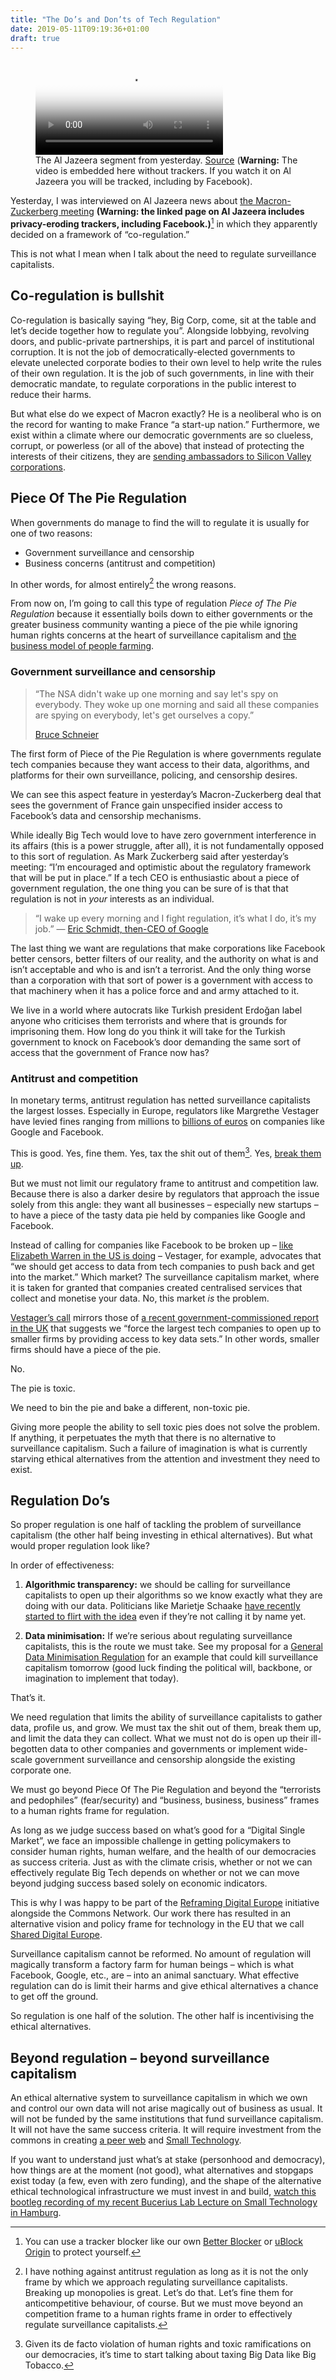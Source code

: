 ```yaml
---
title: "The Do’s and Don’ts of Tech Regulation"
date: 2019-05-11T09:19:36+01:00
draft: true
---
```


<figure>
  <video controls poster='https://i.vimeocdn.com/video/782174241.jpg?mw=1920&mh=1080&q=70'>
    <source src='https://player.vimeo.com/external/335559425.m3u8?s=652f9a54268f3ab7f427765c79f27091c67ba008' type='video/mp4'>
    <source src='https://player.vimeo.com/external/335559425.hd.mp4?s=9f537f2e402ef85bbdc9d11e29fda655151aab1f&profile_id=175' type='video/mp4'>
  </video>
  <figcaption>The Al Jazeera segment from yesterday. <a href='https://www.aljazeera.com/news/2019/05/facebook-zuckerberg-discusses-hate-speech-macron-190510144412745.html'>Source</a> (<strong>Warning:</strong> The video is embedded here without trackers. If you watch it on Al Jazeera you will be tracked, including by Facebook).</figcaption>
</figure>

Yesterday, I was interviewed on Al Jazeera news about [the Macron-Zuckerberg meeting](https://www.aljazeera.com/news/2019/05/facebook-zuckerberg-discusses-hate-speech-macron-190510144412745.html) __(Warning: the linked page on Al Jazeera includes privacy-eroding trackers, including Facebook.)__[^1] in which they apparently decided on a framework of “co-regulation.”

This is not what I mean when I talk about the need to regulate surveillance capitalists.

## Co-regulation is bullshit

Co-regulation is basically saying “hey, Big Corp, come, sit at the table and let’s decide together how to regulate you”. Alongside lobbying, revolving doors, and public-private partnerships, it is part and parcel of institutional corruption. It is not the job of democratically-elected governments to elevate unelected corporate bodies to their own level to help write the rules of their own regulation. It is the job of such governments, in line with their democratic mandate, to regulate corporations in the public interest to reduce their harms.

But what else do we expect of Macron exactly? He is a neoliberal who is on the record for wanting to make France “a start-up nation.” Furthermore, we exist within a climate where our democratic governments are so clueless, corrupt, or powerless (or all of the above) that instead of protecting the interests of their citizens, they are [sending ambassadors to Silicon Valley corporations](https://www.politico.eu/article/denmark-silicon-valley-tech-ambassador-casper-klynge/).


## Piece Of The Pie Regulation

When governments do manage to find the will to regulate it is usually for one of two reasons:

  * Government surveillance and censorship
  * Business concerns (antitrust and competition)

In other words, for almost entirely[^2] the wrong reasons.

From now on, I’m going to call this type of regulation _Piece of The Pie Regulation_ because it essentially boils down to either governments or the greater business community wanting a piece of the pie while ignoring human rights concerns at the heart of surveillance capitalism and [the business model of people farming](https://ar.al/2019/05/02/slavery-2.0-and-how-to-avoid-it-a-practical-guide-for-cyborgs/).

### Government surveillance and censorship

> “The NSA didn't wake up one morning and say let's spy on everybody. They woke up one morning and said all these companies are spying on everybody, let's get ourselves a copy.”
>
> [Bruce Schneier](https://www.schneier.com/news/archives/2014/06/schneier_most_of_the.html)

The first form of Piece of the Pie Regulation is where governments regulate tech companies because they want access to their data, algorithms, and platforms for their own surveillance, policing, and censorship desires.

We can see this aspect feature in yesterday’s Macron-Zuckerberg deal that sees the government of France gain unspecified insider access to Facebook’s data and censorship mechanisms.

While ideally Big Tech would love to have zero government interference in its affairs (this is a power struggle, after all), it is not fundamentally opposed to this sort of regulation. As Mark Zuckerberg said after yesterday’s meeting: “I’m encouraged and optimistic about the regulatory framework that will be put in place.” If a tech CEO is enthusiastic about a piece of government regulation, the one thing you can be sure of is that that regulation is not in _your_ interests as an individual.

> “I wake up every morning and I fight regulation, it’s what I do, it’s my job.” — [Eric Schmidt, then-CEO of Google](https://www.newyorker.com/tech/annals-of-technology/mark-zuckerberg-elizabeth-warren-and-the-case-for-regulating-big-tech)

The last thing we want are regulations that make corporations like Facebook better censors, better filters of our reality, and the authority on what is and isn’t acceptable and who is and isn’t a terrorist. And the only thing worse than a corporation with that sort of power is a government with access to that machinery when it has a police force and and army attached to it.

We live in a world where autocrats like Turkish president Erdoğan label anyone who criticises them terrorists and where that is grounds for imprisoning them. How long do you think it will take for the Turkish government to knock on Facebook’s door demanding the same sort of access that the government of France now has?

### Antitrust and competition

In monetary terms, antitrust regulation has netted surveillance capitalists the largest losses. Especially in Europe, regulators like Margrethe Vestager have levied fines ranging from millions to [billions of euros](https://www.bloomberg.com/news/articles/2019-03-20/google-fined-1-7-billion-by-eu-over-advertising-contracts) on companies like Google and Facebook.

This is good. Yes, fine them. Yes, tax the shit out of them[^3]. Yes, [break them up](https://www.theguardian.com/technology/2019/may/09/facebook-chris-hughes-break-up-company-zuckerberg-power).

But we must not limit our regulatory frame to antitrust and competition law. Because there is also a darker desire by regulators that approach the issue solely from this angle: they want all businesses ­– especially new startups – to have a piece of the tasty data pie held by companies like Google and Facebook.

Instead of calling for companies like Facebook to be broken up – [like Elizabeth Warren in the US is doing](https://www.newyorker.com/tech/annals-of-technology/mark-zuckerberg-elizabeth-warren-and-the-case-for-regulating-big-tech) – Vestager, for example, advocates that “we should get access to data from tech companies to push back and get into the market.” Which market? The surveillance capitalism market, where it is taken for granted that companies created centralised services that collect and monetise your data. No, this market _is_ the problem.

[Vestager’s call](https://twitter.com/ronstedt/status/1126076816580595712) mirrors those of [a recent government-commissioned report in the UK](https://techcrunch.com/2019/03/13/competition-policy-must-change-to-help-startups-fight-winner-takes-all-platforms-says-uk-report/) that suggests we “force the largest tech companies to open up to smaller firms by providing access to key data sets.” In other words, smaller firms should have a piece of the pie.

No.

The pie is toxic.

We need to bin the pie and bake a different, non-toxic pie.

Giving more people the ability to sell toxic pies does not solve the problem. If anything, it perpetuates the myth that there is no alternative to surveillance capitalism. Such a failure of imagination is what is currently starving ethical alternatives from the attention and investment they need to exist.

## Regulation Do’s

So proper regulation is one half of tackling the problem of surveillance capitalism (the other half being investing in ethical alternatives). But what would proper regulation look like?

In order of effectiveness:

1. __Algorithmic transparency:__ we should be calling for surveillance capitalists to open up their algorithms so we know exactly what they are doing with our data. Politicians like Marietje Schaake [have recently started to flirt with the idea](https://marietjeschaake.eu/en/opinion-measles-outbreak-is-a-reminder-of-the-power-of-viral-information) even if they’re not calling it by name yet.

2. __Data minimisation:__ If we’re serious about regulating surveillance capitalists, this is the route we must take. See my proposal for a [General Data Minimisation Regulation](https://ar.al/2018/11/29/gdmr-this-one-simple-regulation-could-end-surveillance-capitalism-in-the-eu/) for an example that could kill surveillance capitalism tomorrow (good luck finding the political will, backbone, or imagination to implement that today).

That’s it.

We need regulation that limits the ability of surveillance capitalists to gather data, profile us, and grow. We must tax the shit out of them, break them up, and limit the data they can collect. What we must not do is open up their ill-begotten data to other companies and governments or implement wide-scale government surveillance and censorship alongside the existing corporate one.

We must go beyond Piece Of The Pie Regulation and beyond the “terrorists and pedophiles” (fear/security) and “business, business, business” frames to a human rights frame for regulation.

As long as we judge success based on what’s good for a “Digital Single Market”, we face an impossible challenge in getting policymakers to consider human rights, human welfare, and the health of our democracies as success criteria. Just as with the climate crisis, whether or not we can effectively regulate Big Tech depends on whether or not we can move beyond judging success based solely on economic indicators.

This is why I was happy to be part of the [Reframing Digital Europe](http://www.commonsnetwork.org/news/reframing-digital-europe/) initiative  alongside the Commons Network. Our work there has resulted in an alternative vision and policy frame for technology in the EU that we call [Shared Digital Europe](http://www.commonsnetwork.org/news/new-a-vision-for-a-shared-digital-europe/).

Surveillance capitalism cannot be reformed. No amount of regulation will magically transform a factory farm for human beings – which is what Facebook, Google, etc., are – into an animal sanctuary. What effective regulation can do is limit their harms and give ethical alternatives a chance to get off the ground.

So regulation is one half of the solution. The other half is incentivising the ethical alternatives.

## Beyond regulation – beyond surveillance capitalism

An ethical alternative system to surveillance capitalism in which we own and control our own data will not arise magically out of business as usual. It will not be funded by the same institutions that fund surveillance capitalism. It will not have the same success criteria. It will require investment from the commons in creating [a peer web](https://ar.al/2019/02/13/on-the-general-architecture-of-the-peer-web/) and [Small Technology](https://ar.al/2019/03/04/small-technology/).

If you want to understand just what’s at stake (personhood and democracy), how things are at the moment (not good), what alternatives and stopgaps exist today (a few, even with zero funding), and the shape of the alternative ethical technological infrastructure we must invest in and build, [watch this bootleg recording of my recent Bucerius Lab Lecture on Small Technology in Hamburg](https://vimeo.com/333198966).

[^1]: You can use a tracker blocker like our own [Better Blocker](https://better.fyi) or [uBlock Origin](https://github.com/gorhill/uBlock/) to protect yourself.

[^2]: I have nothing against antitrust regulation as long as it is not the only frame by which we approach regulating surveillance capitalists. Breaking up monopolies is great. Let’s do that. Let’s fine them for anticompetitive behaviour, of course. But we must move beyond an competition frame to a human rights frame in order to effectively regulate surveillance capitalists.

[^3]: Given its de facto violation of human rights and toxic ramifications on our democracies, it’s time to start talking about taxing Big Data like Big Tobacco.
